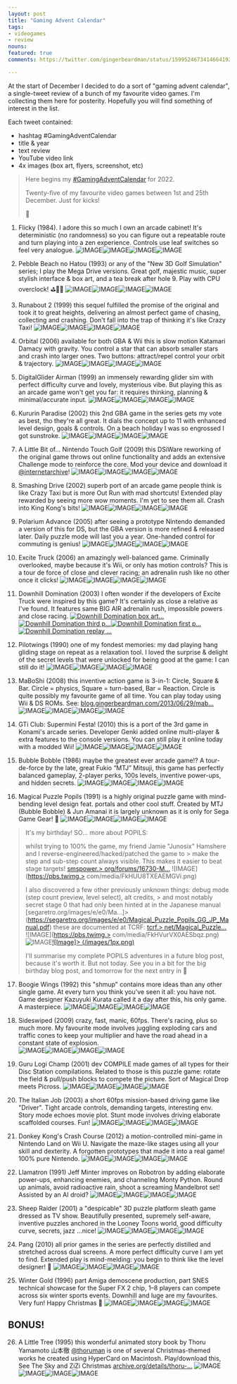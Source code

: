 ```yaml
---
layout: post
title: "Gaming Advent Calendar"
tags:
- videogames
- review
nouns:
featured: true
comments: https://twitter.com/gingerbeardman/status/1599524673414664192

---
```


At the start of December I decided to do a sort of "gaming advent calendar", a single-tweet review of a bunch of my favourite video games. I'm collecting them here for posterity. Hopefully you will find something of interest in the list.

Each tweet contained:
- hashtag #GamingAdventCalendar
- title & year
- text review
- YouTube video link
- 4x images (box art, flyers, screenshot, etc)

> Here begins my [#GamingAdventCalendar](/hashtag/GamingAdventCalendar) for 2022.  
>   
> Twenty-five of my favourite video games between 1st and 25th December. Just for kicks!  
>   
> 🧵

1. Flicky (1984). I adore this so much I own an arcade cabinet! It's deterministic (no randomness) so you can figure out a repeatable route and turn playing into a zen experience. Controls use leaf switches so feel very analogue. ![IMAGE](https://pbs.twimg.com/media/FjKnOAvXEAIlR9V.jpg)![IMAGE](https://pbs.twimg.com/media/FjKnOA0XgAA8wvj.jpg)![IMAGE](https://pbs.twimg.com/media/FjKnOAqXgAAslBU.jpg)![IMAGE](https://pbs.twimg.com/media/FjKnOAqWAAABvDM.jpg)

2. Pebble Beach no Hatou (1993) or any of the "New 3D Golf Simulation" series; I play the Mega Drive versions. Great golf, majestic music, super stylish interface & box art, and a tea break after hole 9. Play with CPU overclock! ⛳️🏌️‍♂️ ![IMAGE](https://pbs.twimg.com/media/FjKsRTxWYAU3crE.jpg)![IMAGE](https://pbs.twimg.com/media/FjKsRTwXkAUaf5T.jpg)![IMAGE](https://pbs.twimg.com/media/FjKsRTxXoAEb4I7.jpg)![IMAGE](https://pbs.twimg.com/media/FjKsRTuXwAIl3y_.jpg)

3. Runabout 2 (1999) this sequel fulfilled the promise of the original and took it to great heights, delivering an almost perfect game of chasing, collecting and crashing. Don't fall into the trap of thinking it's like Crazy Taxi! ![IMAGE](https://pbs.twimg.com/media/FjKw3TZXwAAiWVE.jpg)![IMAGE](https://pbs.twimg.com/media/FjKw3TUWYAEwI_0.jpg)![IMAGE](https://pbs.twimg.com/media/FjKw3TdWYAEHvyg.jpg)![IMAGE](https://pbs.twimg.com/media/FjKw3TVXEAALYKK.jpg)

4. Orbital (2006) available for both GBA & Wii this is slow motion Katamari Damacy with gravity. You control a star that can absorb smaller stars and crash into larger ones. Two buttons: attract/repel control your orbit & trajectory. ![IMAGE](https://pbs.twimg.com/media/FjK5WO-WIAMTSYq.jpg)![IMAGE](https://pbs.twimg.com/media/FjK5WO8XgAAdR1Z.jpg)![IMAGE](https://pbs.twimg.com/media/FjK5WO1WIAAur1S.jpg)![IMAGE](https://pbs.twimg.com/media/FjK5WO-WAAAF5mJ.jpg)

5. DigitalGlider Airman (1999) an immensely rewarding glider sim with perfect difficulty curve and lovely, mysterious vibe. But playing this as an arcade game won't get you far: it requires thinking, planning & minimal/accurate input. ![IMAGE](https://pbs.twimg.com/media/FjLD3hKWYAIFO7y.jpg)![IMAGE](https://pbs.twimg.com/media/FjLD3hUWQAAB1Rg.jpg)![IMAGE](https://pbs.twimg.com/media/FjLD3hKWIAAFDxV.jpg)![IMAGE](https://pbs.twimg.com/media/FjLD3hLWIAEtbil.jpg)

6. Kururin Paradise (2002) this 2nd GBA game in the series gets my vote as best, tho they're all great. It dials the concept up to 11 with enhanced level design, goals & controls. On a beach holiday I was so engrossed I got sunstroke. ![IMAGE](https://pbs.twimg.com/media/FjQPUnFWAAI8NOP.jpg)![IMAGE](https://pbs.twimg.com/media/FjQPUnEWIAEXwj4.jpg)![IMAGE](https://pbs.twimg.com/media/FjQPUnAWAAAhfbl.jpg)![IMAGE](https://pbs.twimg.com/media/FjQPUnCWYAIob2H.jpg)

7. A Little Bit of... Nintendo Touch Golf (2009) this DSiWare reworking of the original game throws out online functionality and adds an extensive Challenge mode to reinforce the core. Mod your device and download it [@internetarchive](https://twitter.com/internetarchive)! ![IMAGE](https://pbs.twimg.com/media/FjX2_WfXoAAx_db.jpg)![IMAGE](https://pbs.twimg.com/media/FjX2_XPXgAcdXOO.jpg)![IMAGE](https://pbs.twimg.com/media/FjX3YzhWAAAFyyR.jpg)![IMAGE](https://pbs.twimg.com/media/FjX3tfYXoAQuWJw.jpg)

8. Smashing Drive (2002) superb port of an arcade game people think is like Crazy Taxi but is more Out Run with mad shortcuts! Extended play rewarded by seeing more wow moments. I'm yet to see them all. Crash into King Kong's bits! ![IMAGE](https://pbs.twimg.com/media/FjeYD3vXkAQw-hH.jpg)![IMAGE](https://pbs.twimg.com/media/FjeYD30XkBwo8f3.jpg)![IMAGE](https://pbs.twimg.com/media/FjeYD3yXkBYEgZX.jpg)![IMAGE](https://pbs.twimg.com/media/FjeYD3rWAAAKZAA.jpg)

9. Polarium Advance (2005) after seeing a prototype Nintendo demanded a version of this for DS, but the GBA version is more refined & released later. Daily puzzle mode will last you a year. One-handed control for commuting is genius! ![IMAGE](https://pbs.twimg.com/media/FjokjEQWAAUH-jO.jpg)![IMAGE](https://pbs.twimg.com/media/Fjokx1uXoAIKqFs.png)![IMAGE](https://pbs.twimg.com/media/FjolzkCXwAEqmIB.png)![IMAGE](https://pbs.twimg.com/media/FjolzkAWYAAPuwi.png)

10. Excite Truck (2006) an amazingly well-balanced game. Criminally overlooked, maybe because it's Wii, or only has motion controls? This is a tour de force of close and clever racing; an adrenalin rush like no other once it clicks! ![IMAGE](https://pbs.twimg.com/media/FjomZ9pXEAE_6AM.jpg)![IMAGE](https://pbs.twimg.com/media/FjomvsYXgAAwqJk.jpg)![IMAGE](https://pbs.twimg.com/media/Fjomwp5WQAMWxlS.jpg)![IMAGE](https://pbs.twimg.com/media/FjomxphXkAIOdmI.jpg)

11. Downhill Domination (2003) I often wonder if the developers of Excite Truck were inspired by this game? It's certainly as close a relative as I've found. It features same BIG AIR adrenalin rush, impossible powers and close racing. [![Downhill Domination box art...](/images/1px.png)](https://pbs.twimg.com/media/FjtPT1RWIAI1uKu.jpg)[![Downhill Domination third p...](/images/1px.png)](https://pbs.twimg.com/media/FjtPFfhXwAAToZL.png)[![Downhill Domination first p...](/images/1px.png)](https://pbs.twimg.com/media/FjtPGeZXwAM6g-T.jpg)[![Downhill Domination replay ...](/images/1px.png)](https://pbs.twimg.com/media/FjtPHu5XoAQTzAW.jpg)

12. Pilotwings (1990) one of my fondest memories: my dad playing hang gliding stage on repeat as a relaxation tool. I loved the surprise & delight of the secret levels that were unlocked for being good at the game: I can still do it! ![IMAGE](https://pbs.twimg.com/media/FkHHscgXkAAc1ot.jpg)![IMAGE](https://pbs.twimg.com/media/FkHHuTDWAAAy-Di.png)![IMAGE](https://pbs.twimg.com/media/FkHHupTXkAM9Toa.png)![IMAGE](https://pbs.twimg.com/media/FkHHu7xWIAAN8A0.png)

13. MaBoShi (2008) this inventive action game is 3-in-1: Circle, Square & Bar. Circle = physics, Square = turn-based, Bar = Reaction. Circle is quite possibly my favourite game of all time. You can play today using Wii & DS ROMs. See: [blog.gingerbeardman.com/2013/06/29/mab…](https://blog.gingerbeardman.com/2013/06/29/maboshi/) ![IMAGE](https://pbs.twimg.com/media/FkHJ_ljWIAMHB-g.png)![IMAGE](https://pbs.twimg.com/media/FkHKCuzXkAE3qZq.jpg)![IMAGE](https://pbs.twimg.com/media/FkHKJ-DXoAAIl8F.jpg)![IMAGE](https://pbs.twimg.com/media/FkHKL9BXEAIouFe.jpg)

14. GTi Club: Supermini Festa! (2010) this is a port of the 3rd game in Konami's arcade series. Developer Genki added online multi-player & extra features to the console versions. You can still play it online today with a modded Wii! ![IMAGE](https://pbs.twimg.com/media/FkHK6fPXkAEHcSg.jpg)![IMAGE](https://pbs.twimg.com/media/FkHMJRkWYAIyr0b.jpg)![IMAGE](https://pbs.twimg.com/media/FkHMhmtXkAEaqy8.jpg)![IMAGE](https://pbs.twimg.com/media/FkHMihOXEAA5nAU.jpg)

15. Bubble Bobble (1986) maybe the greatest ever arcade game!? A tour-de-force by the late, great Fukio “MTJ” Mitsuji, this game has perfectly balanced gameplay, 2-player perks, 100s levels, inventive power-ups, and hidden secrets. ![IMAGE](https://pbs.twimg.com/media/FkHNhX6X0AQFpdZ.jpg)![IMAGE](https://pbs.twimg.com/media/FkHObF6XoAEtT0o.png)![IMAGE](https://pbs.twimg.com/media/FkHOc5_XoAU06bG.png)![IMAGE](https://pbs.twimg.com/media/FkHOdkyXEAAMZdc.png)

16. Magical Puzzle Popils (1991) is a highly original puzzle game with mind-bending level design feat. portals and other cool stuff. Created by MTJ (Bubble Bobble) & Jun Amanai it is largely unknown as it is only for Sega Game Gear! 🧵 ![IMAGE](https://pbs.twimg.com/media/FkHPOyZWIAAVoxC.jpg)![IMAGE](https://pbs.twimg.com/media/FkHPQUhWIAQBvbq.png)![IMAGE](https://pbs.twimg.com/media/FkHPU22WAAE2XJE.png)![IMAGE](https://pbs.twimg.com/media/FkHPV3mXwAQONOI.png)

> It's my birthday! SO... more about POPILS:  
>   
> whilst trying to 100% the game, my friend Jamie "Junosix" Hamshere and I reverse-engineered/hacked/patched the game to > make the step and sub-step count always visible. This makes it easier to beat stage targets! [smspower.> org/forums/16730-M…](https://www.smspower.org/forums/16730-MagicalPuzzlePopilsGGHackHelp) ![IMAGE](https://pbs.twimg.> com/media/FkHUU8TXEAEMGVi.png)
> 
> I also discovered a few other previously unknown things: debug mode (step count preview, level select), alt credits, > and most notably secret stage 0 that had only been hinted at in the Japanese manual [segaretro.org/images/e/e0/Ma…]> (https://segaretro.org/images/e/e0/Magical_Puzzle_Popils_GG_JP_Manual.pdf) these are documented at TCRF: [tcrf.> net/Magical\_Puzzle…](https://tcrf.net/Magical_Puzzle_Popils) ![IMAGE](https://pbs.twimg.> com/media/FkHVurVX0AESbqz.png)![IMAGE](https://pbs.twimg.com/media/FkHVwxNXEAc5xgd.png)[![Image]> (/images/1px.png)](https://pbs.twimg.com/media/FkHVzYLXkAAsioj.png)
> 
> I'll summarise my complete POPILS adventures in a future blog post, because it's worth it. But not today. See you in a bit for the big birthday blog post, and tomorrow for the next entry in 🎄

17. Boogie Wings (1992) this "shmup" contains more ideas than any other single game. At every turn you think you've seen it all: you have not. Game designer Kazuyuki Kurata called it a day after this, his only game. A masterpiece. ![IMAGE](https://pbs.twimg.com/media/FkMlbNjWYAEBNiV.jpg)![IMAGE](https://pbs.twimg.com/media/FkMlbNjXgAAUM1Y.jpg)![IMAGE](https://pbs.twimg.com/media/FkMlbNnXgAAoiDz.jpg)![IMAGE](https://pbs.twimg.com/media/FkMlbNqXEAIm23f.jpg)

18. Sideswiped (2009) crazy, fast, manic, 60fps. There's racing, plus so much more. My favourite mode involves juggling exploding cars and traffic cones to keep your multiplier and have the road ahead in a constant state of explosion.  
![IMAGE](https://pbs.twimg.com/media/FkTjB-kXkAAmbB8.jpg)![IMAGE](https://pbs.twimg.com/media/FkTjB-kWYAEcFcM.jpg)![IMAGE](https://pbs.twimg.com/media/FkTjB-hWIAAO2vP.jpg)![IMAGE](https://pbs.twimg.com/media/FkTjB-pXwAEQHxx.jpg)

19. Guru Logi Champ (2001) dev COMPILE made games of all types for their Disc Station compilations. Related to those is this puzzle game: rotate the field & pull/push blocks to compete the picture. Sort of Magical Drop meets Picross. ![IMAGE](https://pbs.twimg.com/media/FkXhi6qWIAggomV.jpg)![IMAGE](https://pbs.twimg.com/media/FkXhi6xXoAEmxwb.jpg)![IMAGE](https://pbs.twimg.com/media/FkXhi6sWIBMVFea.jpg)![IMAGE](https://pbs.twimg.com/media/FkXhi6tWYAEP9Nf.jpg)

20. The Italian Job (2003) a short 60fps mission-based driving game like "Driver". Tight arcade controls, demanding targets, interesting env. Story mode echoes movie plot. Stunt mode involves driving elaborate scaffolded courses. Fun! ![IMAGE](https://pbs.twimg.com/media/Fkcy7YhXgAMSHID.jpg)![IMAGE](https://pbs.twimg.com/media/Fkcy7YdXkAcPqve.jpg)![IMAGE](https://pbs.twimg.com/media/Fkcy7YkXwAYra_-.jpg)![IMAGE](https://pbs.twimg.com/media/Fkcy7YeWAAEu8lz.jpg)

21. Donkey Kong's Crash Course (2012) a motion-controlled mini-game in Nintendo Land on Wii U. Navigate the maze-like stages using all your skill and dexterity. A forgotten prototypes that made it into a real game! 100% pure Nintendo. ![IMAGE](https://pbs.twimg.com/media/FkdaGX-XkAEMmhB.jpg)![IMAGE](https://pbs.twimg.com/media/FkdaGYGX0AAvMxU.jpg)![IMAGE](https://pbs.twimg.com/media/FkdaGX_XgAA6m1s.jpg)![IMAGE](https://pbs.twimg.com/media/FkdaGYGWYAAQLJj.jpg)

22. Llamatron (1991) Jeff Minter improves on Robotron by adding elaborate power-ups, enhancing enemies, and channeling Monty Python. Round up animals, avoid radioactive rain, shoot a screaming Mandelbrot set! Assisted by an AI droid? ![IMAGE](https://pbs.twimg.com/media/FkiwuoFWYAAWr67.jpg)![IMAGE](https://pbs.twimg.com/media/FkiwuoGXoAIA2Ua.jpg)![IMAGE](https://pbs.twimg.com/media/FkiwuoEWQAArGJk.jpg)![IMAGE](https://pbs.twimg.com/media/FkiwuoNXkAIe65-.jpg)

23. Sheep Raider (2001) a "despicable" 3D puzzle platform sleath game dressed as TV show. Beautifully presented, supremely self-aware, inventive puzzles anchored in the Looney Toons world, good difficulty curve, secrets, jazz ...nice! ![IMAGE](https://pbs.twimg.com/media/FknkK7-XgAkhfuS.jpg)![IMAGE](https://pbs.twimg.com/media/FknkK7-XkAA1cnV.jpg)![IMAGE](https://pbs.twimg.com/media/FknkK78WIAEGF5n.jpg)![IMAGE](https://pbs.twimg.com/media/FknkK7-WIAY1r9f.jpg)

24. Pang (2010) all prior games in the series are perfectly distilled and stretched across dual screens. A more perfect difficulty curve I am yet to find. Extended play is mind-melding: you begin to think like the level designer! 🤯 ![IMAGE](https://pbs.twimg.com/media/Fkwv33nXgAAMihs.jpg)![IMAGE](https://pbs.twimg.com/media/Fkwv33kXoAAtjTL.jpg)![IMAGE](https://pbs.twimg.com/media/Fkwv33nXoAA5SWQ.jpg)![IMAGE](https://pbs.twimg.com/media/Fkwv33iXkAAAcFq.jpg)

25. Winter Gold (1996) part Amiga demoscene production, part SNES technical showcase for the Super FX 2 chip, 1–8 players can compete across six winter sports events. Downhill and luge are my favourites. Very fun! Happy Christmas 🎄 ![IMAGE](https://pbs.twimg.com/media/Fkz3mpQXkAAn8xL.jpg)![IMAGE](https://pbs.twimg.com/media/Fkz3mpSWYAA1nMN.jpg)![IMAGE](https://pbs.twimg.com/media/Fkz3mpSX0AAj1JF.jpg)![IMAGE](https://pbs.twimg.com/media/Fkz3mpSWIAI2odB.jpg)

## BONUS! 

26. A Little Tree (1995) this wonderful animated story book by Thoru Yamamoto 山本徹 [@thoruman](https://twitter.com/thoruman) is one of several Christmas-themed works he created using HyperCard on Macintosh. Play/download this, See The Sky and ZiZi Christmas [archive.org/details/thoru-…](https://archive.org/details/thoru-yamamoto-hypercard-stacks) ![IMAGE](https://pbs.twimg.com/media/Fk565XnWYAciA1q.png)![IMAGE](https://pbs.twimg.com/media/Fk565XoXkAE88AS.png)![IMAGE](https://pbs.twimg.com/media/Fk565XnWIAAZY3P.png)![IMAGE](https://pbs.twimg.com/media/Fk565X0XoAEr77B.png)
